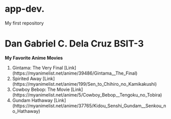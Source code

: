 # app-dev.
My first repository

# Dan Gabriel C. Dela Cruz BSIT-3
**My Favorite Anime Movies**
<html>
  <head> </head>
<body>
<ol>
  <li>Gintama: The Very Final [Link](https://myanimelist.net/anime/39486/Gintama__The_Final) </li>
  <li>Spirited Away [Link](https://myanimelist.net/anime/199/Sen_to_Chihiro_no_Kamikakushi) </li>
  <li>Cowboy Bebop: The Movie [Link](https://myanimelist.net/anime/5/Cowboy_Bebop__Tengoku_no_Tobira) </li>
  <li>Gundam Hathaway [Link](https://myanimelist.net/anime/37765/Kidou_Senshi_Gundam__Senkou_no_Hathaway) </li>
</ol>
  </body>
</html>
